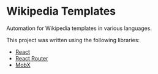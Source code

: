 # Wikipedia Templates

Automation for Wikipedia templates in various languages.

This project was written using the following libraries:
* [React](https://github.com/facebook/react)
* [React Router](https://github.com/ReactTraining/react-router)
* [MobX](https://github.com/mobxjs/mobx-react)
